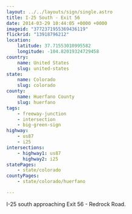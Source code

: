 ```yaml
---
layout: ../../layouts/sign/single.astro
title: I-25 South - Exit 56
date: 2014-03-29 10:44:05 +0000 +0000
imageid: "3772371955369436119"
flickrid: "13918796212"
location:
    latitude: 37.71553010995582
    longitude: -104.82019324729458
country:
    name: United States
    slug: united-states
state:
    name: Colorado
    slug: colorado
county:
    name: Huerfano County
    slug: huerfano
tags:
    - freeway-junction
    - intersection
    - big-green-sign
highway:
    - us87
    - i25
intersections:
    - highway1: us87
      highway2: i25
statePages:
    - state/colorado
countyPages:
    - state/colorado/huerfano

---
```

I-25 south approaching Exit 56 - Redrock Road.
